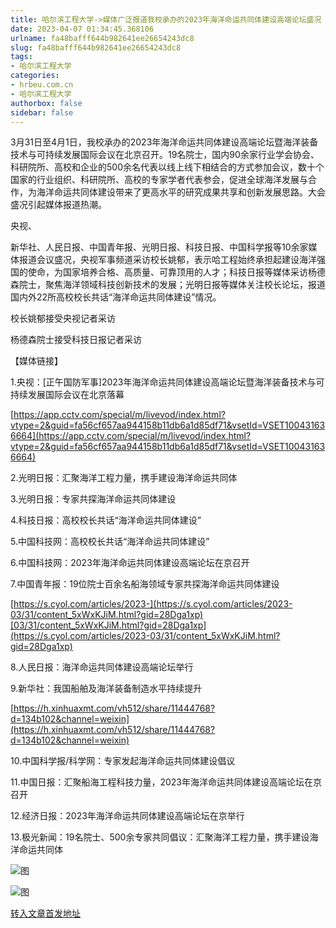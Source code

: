 ```yaml
---
title: 哈尔滨工程大学->媒体广泛报道我校承办的2023年海洋命运共同体建设高端论坛盛况 | hrbeu.com.cn
date: 2023-04-07 01:34:45.368106
urlname: fa48bafff644b982641ee26654243dc8
slug: fa48bafff644b982641ee26654243dc8
tags: 
- 哈尔滨工程大学
categories:
- hrbeu.com.cn
- 哈尔滨工程大学
authorbox: false
sidebar: false
---
```

3月31日至4月1日，我校承办的2023年海洋命运共同体建设高端论坛暨海洋装备技术与可持续发展国际会议在北京召开。19名院士，国内90余家行业学会协会、科研院所、高校和企业的500余名代表以线上线下相结合的方式参加会议，数十个国家的行业组织、科研院所、高校的专家学者代表参会，促进全球海洋发展与合作，为海洋命运共同体建设带来了更高水平的研究成果共享和创新发展思路。大会盛况引起媒体报道热潮。

央视、
<!--more-->
新华社、人民日报、中国青年报、光明日报、科技日报、中国科学报等10余家媒体报道会议盛况，央视军事频道采访校长姚郁，表示哈工程始终承担起建设海洋强国的使命，为国家培养合格、高质量、可靠顶用的人才；科技日报等媒体采访杨德森院士，聚焦海洋领域科技创新技术的发展；光明日报等媒体关注校长论坛，报道国内外22所高校校长共话“海洋命运共同体建设”情况。

校长姚郁接受央视记者采访

杨德森院士接受科技日报记者采访

【媒体链接】

1.央视：[正午国防军事]2023年海洋命运共同体建设高端论坛暨海洋装备技术与可持续发展国际会议在北京落幕

[https://app.cctv.com/special/m/livevod/index.html?vtype=2&guid=fa56cf657aa944158b11db6a1d85df71&vsetId=VSET100431636664](https://app.cctv.com/special/m/livevod/index.html?vtype=2&guid=fa56cf657aa944158b11db6a1d85df71&vsetId=VSET100431636664)

2.光明日报：汇聚海洋工程力量，携手建设海洋命运共同体

3.光明日报：专家共探海洋命运共同体建设

4.科技日报：高校校长共话“海洋命运共同体建设”

5.中国科技网：高校校长共话“海洋命运共同体建设”

6.中国科技网：2023年海洋命运共同体建设高端论坛在京召开

7.中国青年报：19位院士百余名船海领域专家共探海洋命运共同体建设

[https://s.cyol.com/articles/2023-](https://s.cyol.com/articles/2023-03/31/content_5xWxKJiM.html?gid=28Dga1xp)[03/31/content_5xWxKJiM.html?gid=28Dga1xp](https://s.cyol.com/articles/2023-03/31/content_5xWxKJiM.html?gid=28Dga1xp)

8.人民日报：海洋命运共同体建设高端论坛举行

9.新华社：我国船舶及海洋装备制造水平持续提升

[https://h.xinhuaxmt.com/vh512/share/11444768?d=134b102&channel=weixin](https://h.xinhuaxmt.com/vh512/share/11444768?d=134b102&channel=weixin)

10.中国科学报/科学网：专家发起海洋命运共同体建设倡议

11.中国日报：汇聚船海工程科技力量，2023年海洋命运共同体建设高端论坛在京召开

12.经济日报：2023年海洋命运共同体建设高端论坛在京举行

13.极光新闻：19名院士、500余专家共同倡议：汇聚海洋工程力量，携手建设海洋命运共同体

![图](http://gongxue.cn/__local/0/D8/79/2C2C3B55A6C19DD0AF7673D2735_CF652C8C_64F57.jpg)

![图](http://gongxue.cn/__local/8/B9/80/6EF2AE2DE35724FF21A2CBEF501_862EC922_16481.jpg)

[转入文章首发地址](http://gongxue.cn/info/1141/75138.htm)
